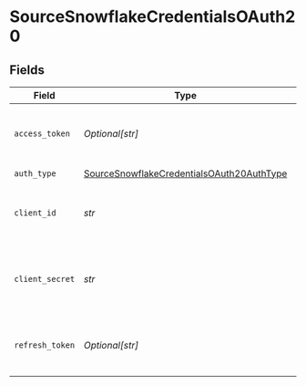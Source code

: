 # SourceSnowflakeCredentialsOAuth20


## Fields

| Field                                                                                                         | Type                                                                                                          | Required                                                                                                      | Description                                                                                                   |
| ------------------------------------------------------------------------------------------------------------- | ------------------------------------------------------------------------------------------------------------- | ------------------------------------------------------------------------------------------------------------- | ------------------------------------------------------------------------------------------------------------- |
| `access_token`                                                                                                | *Optional[str]*                                                                                               | :heavy_minus_sign:                                                                                            | Access Token for making authenticated requests.                                                               |
| `auth_type`                                                                                                   | [SourceSnowflakeCredentialsOAuth20AuthType](../../models/shared/sourcesnowflakecredentialsoauth20authtype.md) | :heavy_check_mark:                                                                                            | N/A                                                                                                           |
| `client_id`                                                                                                   | *str*                                                                                                         | :heavy_check_mark:                                                                                            | The Client ID of your Snowflake developer application.                                                        |
| `client_secret`                                                                                               | *str*                                                                                                         | :heavy_check_mark:                                                                                            | The Client Secret of your Snowflake developer application.                                                    |
| `refresh_token`                                                                                               | *Optional[str]*                                                                                               | :heavy_minus_sign:                                                                                            | Refresh Token for making authenticated requests.                                                              |